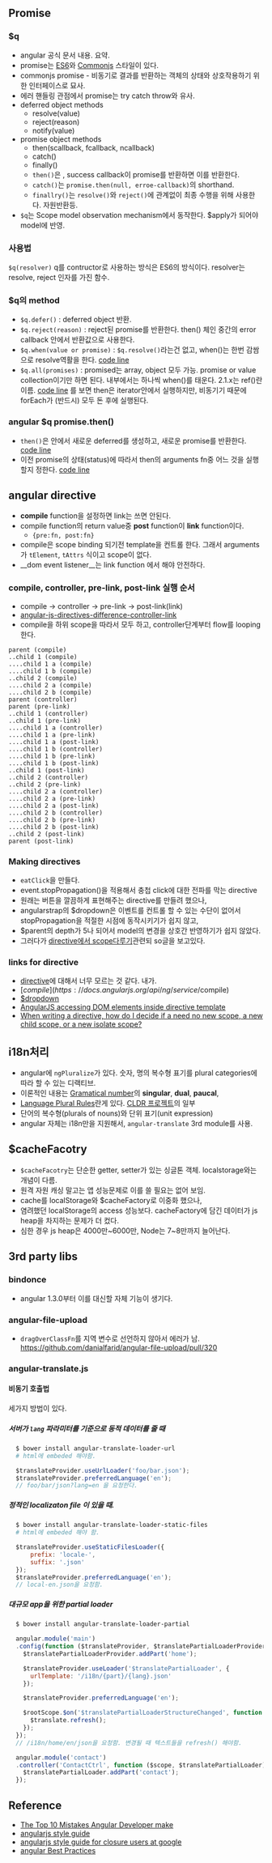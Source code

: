 ## Promise

### $q
- angular 공식 문서 내용. 요약.
- promise는 [ES6](https://developer.mozilla.org/en-US/docs/Web/JavaScript/Reference/Global_Objects/Promise)와 [Commonjs](http://wiki.commonjs.org/wiki/Promises) 스타일이 있다.
- commonjs promise - 비동기로 결과를 반환하는 객체의 상태와 상호작용하기 위한 인터페이스로 묘사.
- 에러 핸들링 관점에서 promise는 try catch throw와 유사.
- deferred object methods
  + resolve(value)
  + reject(reason)
  + notify(value)
- promise object methods
  + then(scallback, fcallback, ncallback)
  + catch()
  + finally()
  + `then()`은 , success callback이 promise를 반환하면 이를 반환한다.
  + `catch()`는 `promise.then(null, erroe-callback)`의 shorthand.
  + `finallry()`는  `resolve()`와 `reject()`에 관계없이 최종 수행을 위해 사용한다. 자원반환등.
- `$q`는 Scope model observation mechanism에서 동작한다. $apply가 되어야 model에 반영.

### 사용법

`$q(resolver)` q를 contructor로 사용하는 방식은 ES6의 방식이다. resolver는 resolve, reject 인자를 가진 함수.

### $q의 method

- `$q.defer()` : deferred object 반환.
- `$q.reject(reason)` : reject된 promise를 반환한다.  then() 체인 중간의 error callback 안에서 반환값으로 사용한다.
- `$q.when(value or promise)` : `$q.resolve()`라는건 없고, when()는 한번 감쌈으로 resolve역활을 한다. [code line](https://github.com/angular/angular.js/blob/v1.3.4/src/ng/q.js#L493)
- `$q.all(promises)` : promised는 array, object 모두 가능. promise or value collection이기만 하면 된다. 내부에서는 하나씩 when()를 태운다. 2.1.x는 ref()란 이름. [code line](https://github.com/angular/angular.js/blob/v1.3.4/src/ng/q.js#L520) 를 보면 then은 iterator안에서 실행하지만, 비동기기 때문에 forEach가 (반드시) 모두 돈 후에 실행된다.

### angular $q promise.then()

- `then()`은 안에서 새로운 deferred를 생성하고, 새로운 promise를 반환한다. [code line](https://github.com/angular/angular.js/blob/v1.3.4/src/ng/q.js#L275)
- 이전 promise의 상태(status)에 따라서 then의 arguments fn중 어느 것을 실행할지 정한다. [code line](https://github.com/angular/angular.js/blob/v1.3.4/src/ng/q.js#L312)




## angular directive
- __compile__ function을 설정하면 link는 쓰면 안된다.
- compile function의 return value중 __post__ function이 __link__ function이다.
  + `{pre:fn, post:fn}`
- compile은 scope binding 되기전 template을 컨트롤 한다. 그래서 arguments가 `tElement`, `tAttrs` 식이고 scope이 없다.
- __dom event listener__는 link function 에서 해야 안전하다.

### compile, controller, pre-link, post-link 실행 순서
- compile -> controller -> pre-link -> post-link(link)
- [angular-js-directives-difference-controller-link](http://jasonmore.net/angular-js-directives-difference-controller-link/)
- compile을 하위 scope을 따라서 모두 하고, controller단계부터 flow를 looping 한다.

```
parent (compile)
..child 1 (compile)
....child 1 a (compile)
....child 1 b (compile)
..child 2 (compile)
....child 2 a (compile)
....child 2 b (compile)
parent (controller)
parent (pre-link)
..child 1 (controller)
..child 1 (pre-link)
....child 1 a (controller)
....child 1 a (pre-link)
....child 1 a (post-link)
....child 1 b (controller)
....child 1 b (pre-link)
....child 1 b (post-link)
..child 1 (post-link)
..child 2 (controller)
..child 2 (pre-link)
....child 2 a (controller)
....child 2 a (pre-link)
....child 2 a (post-link)
....child 2 b (controller)
....child 2 b (pre-link)
....child 2 b (post-link)
..child 2 (post-link)
parent (post-link)
```

### Making directives
- `eatClick`을 만들다.
- event.stopPropagation()을 적용해서 충첩 click에 대한 전파를 막는 directive
- 원래는 버튼을 깔끔하게 표현해주는 directive를 만들려 했으나,
- angularstrap의 $dropdown은 이벤트를 컨트롤 할 수 있는 수단이 없어서 stopPropagation을 적절한 시점에 동작시키기가 쉽지 않고,
- $parent의 depth가 5나 되어서 model의 변경을 상호간 반영하기가 쉽지 않았다.
- 그러다가 [directive에서 scope다루기](http://stackoverflow.com/questions/14914213/when-writing-a-directive-how-do-i-decide-if-a-need-no-new-scope-a-new-child-sc)관련되 so글을 보고있다.



### links for directive
- [directive](https://code.angularjs.org/1.2.23/docs/guide/directive)에 대해서 너무 모르는 것 같다. 내가.
- [$compile](https://docs.angularjs.org/api/ng/service/$compile)
- [$dropdown](https://github.com/mgcrea/angular-strap/blob/master/src/dropdown/dropdown.js)
- [AngularJS accessing DOM elements inside directive template](http://stackoverflow.com/questions/15881453/angularjs-accessing-dom-elements-inside-directive-template)
- [When writing a directive, how do I decide if a need no new scope, a new child scope, or a new isolate scope?](http://stackoverflow.com/questions/14914213/when-writing-a-directive-how-do-i-decide-if-a-need-no-new-scope-a-new-child-sc)






## i18n처리
- angular에 `ngPluralize`가 있다. 숫자, 명의 복수형 표기를 plural categories에 따라 할 수 있는 디랙티브.
- 이론적인 내용는 [Gramatical number](http://en.wikipedia.org/wiki/Grammatical_number)의 __singular__, __dual__, __paucal__,
- [Language Plural Rules](http://www.unicode.org/cldr/charts/latest/supplemental/language_plural_rules.html)란게 있다. [CLDR 프로젝트](http://cldr.unicode.org/index)의 일부
- 단어의 복수형(plurals of nouns)와 단위 표기(unit expression)
- angular 자체는 i18n만을 지원해서, `angular-translate` 3rd module를 사용.





## $cacheFacotry
- `$cacheFacotry`는 단순한 getter, setter가 있는 싱글톤 객체. localstorage와는 개념이 다름.
- 원격 자원 캐싱 말고는 앱 성능문제로 이를 쓸 필요는 없어 보임.
- cache를 localStorage와 $cacheFactory로 이중화 했으나,
- 염려했던 localStorage의 access 성능보다. cacheFactory에 담긴 데이터가 js heap을 차지하는 문제가 더 컸다.
- 심한 경우 js heap은 4000만~6000만, Node는 7~8만까지 늘어난다.





## 3rd party libs
### bindonce
- angular 1.3.0부터 이를 대신할 자체 기능이 생기다.

### angular-file-upload
- `dragOverClassFn`를 지역 변수로 선언하지 않아서 에러가 남. https://github.com/danialfarid/angular-file-upload/pull/320


### angular-translate.js

#### 비동기 호출법

세가지 방법이 있다.

##### 서버가 `lang` 파라미터를 기준으로 동적 데이터를 줄 때

```bash
  $ bower install angular-translate-loader-url
  # html에 embeded 해야함.
```

```js
  $translateProvider.useUrlLoader('foo/bar.json');
  $translateProvider.preferredLanguage('en');
  // foo/bar/json?lang=en 을 요청한다.
```

##### 정적인 localizaton file 이 있을 때.

```bash
  $ bower install angular-translate-loader-static-files
  # html에 embeded 해야 함.
```

```js
  $translateProvider.useStaticFilesLoader({
      prefix: 'locale-',
      suffix: '.json'
  });
  $translateProvider.preferredLanguage('en');
  // local-en.json을 요청함.
```

##### 대규모 app을 위한 partial loader

```bash
  $ bower install angular-translate-loader-partial
```

```js
  angular.module('main')
  .config(function ($translateProvider, $translatePartialLoaderProvider) {
    $translatePartialLoaderProvider.addPart('home');

    $translateProvider.useLoader('$translatePartialLoader', {
      urlTemplate: '/i18n/{part}/{lang}.json'
    });

    $translateProvider.preferredLanguage('en');

    $rootScope.$on('$translatePartialLoaderStructureChanged', function () {
      $translate.refresh();
    });
  });
  // /i18n/home/en/json을 요청함. 변경될 때 텍스트들을 refresh() 해야함.

  angular.module('contact')
  .controller('ContactCtrl', function ($scope, $translatePartialLoader) {
    $translatePartialLoader.addPart('contact');
  });

```





## Reference
- [The Top 10 Mistakes Angular Developer make](http://www.airpair.com/angularjs/posts/top-10-mistakes-angularjs-developers-make)
- [angularjs style guide](https://github.com/johnpapa/angularjs-styleguide)
- [angularjs style guide for closure users at google](http://google-styleguide.googlecode.com/svn/trunk/angularjs-google-style.html)
- [angular Best Practices](https://github.com/angular/angular.js/wiki/Best-Practices)


